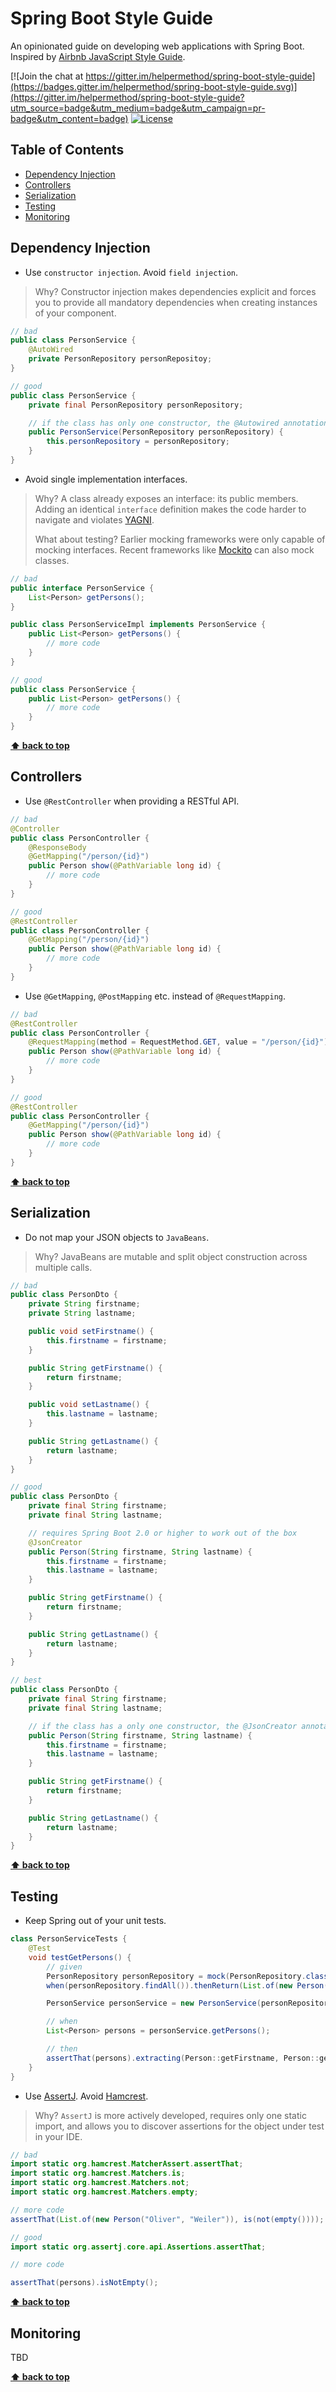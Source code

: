# Spring Boot Style Guide

An opinionated guide on developing web applications with Spring Boot. Inspired by [Airbnb JavaScript Style Guide](https://github.com/airbnb/javascript).

[![Join the chat at https://gitter.im/helpermethod/spring-boot-style-guide](https://badges.gitter.im/helpermethod/spring-boot-style-guide.svg)](https://gitter.im/helpermethod/spring-boot-style-guide?utm_source=badge&utm_medium=badge&utm_campaign=pr-badge&utm_content=badge)
[![License](https://img.shields.io/badge/license-MIT-blue.svg)](https://raw.githubusercontent.com/helpermethod/spring-boot-style-guide/master/LICENSE)

## Table of Contents

* [Dependency Injection](#dependency-injection)
* [Controllers](#controllers)
* [Serialization](#serialization)
* [Testing](#testing)
* [Monitoring](#monitoring)

## Dependency Injection

* Use `constructor injection`. Avoid `field injection`.

> Why? Constructor injection makes dependencies explicit and forces you to provide all mandatory dependencies when creating instances of your component.

```java
// bad
public class PersonService {
    @AutoWired
    private PersonRepository personRepositoy;
}

// good
public class PersonService {
    private final PersonRepository personRepository;

    // if the class has only one constructor, the @Autowired annotation can be omitted
    public PersonService(PersonRepository personRepository) {
        this.personRepository = personRepository;
    }
}    
```

* Avoid single implementation interfaces.

> Why? A class already exposes an interface: its public members. Adding an identical `interface` definition makes the code harder to navigate and violates [YAGNI](https://en.wikipedia.org/wiki/You_aren%27t_gonna_need_it).
>
> What about testing? Earlier mocking frameworks were only capable of mocking interfaces. Recent frameworks like [Mockito](https://site.mockito.org/) can also mock classes. 

```java
// bad
public interface PersonService {
    List<Person> getPersons();
}

public class PersonServiceImpl implements PersonService {
    public List<Person> getPersons() {
        // more code
    }
}

// good
public class PersonService {
    public List<Person> getPersons() {
        // more code
    }
}
```

**[⬆ back to top](#table-of-contents)**

## Controllers

* Use `@RestController` when providing a RESTful API.

```java
// bad
@Controller
public class PersonController {
    @ResponseBody
    @GetMapping("/person/{id}")
    public Person show(@PathVariable long id) {
        // more code
    }
}

// good
@RestController
public class PersonController {
    @GetMapping("/person/{id}")
    public Person show(@PathVariable long id) {
        // more code
    }
}
```

* Use `@GetMapping`, `@PostMapping` etc. instead of `@RequestMapping`.

```java
// bad
@RestController
public class PersonController {
    @RequestMapping(method = RequestMethod.GET, value = "/person/{id}")
    public Person show(@PathVariable long id) {
        // more code
    }
}

// good
@RestController
public class PersonController {
    @GetMapping("/person/{id}")
    public Person show(@PathVariable long id) {
        // more code
    }
}
```

**[⬆ back to top](#table-of-contents)**

## Serialization

* Do not map your JSON objects to `JavaBeans`.

> Why? JavaBeans are mutable and split object construction across multiple calls.

```java
// bad
public class PersonDto {
    private String firstname;
    private String lastname;

    public void setFirstname() {
        this.firstname = firstname;
    }

    public String getFirstname() {
        return firstname;
    }

    public void setLastname() {
        this.lastname = lastname;
    }

    public String getLastname() {
        return lastname;
    }
}

// good
public class PersonDto {
    private final String firstname;
    private final String lastname;

    // requires Spring Boot 2.0 or higher to work out of the box
    @JsonCreator
    public Person(String firstname, String lastname) {
        this.firstname = firstname;
        this.lastname = lastname;
    }

    public String getFirstname() {
        return firstname;
    }

    public String getLastname() {
        return lastname;
    }
}

// best
public class PersonDto {
    private final String firstname;
    private final String lastname;

    // if the class has a only one constructor, the @JsonCreator annotation can be omitted
    public Person(String firstname, String lastname) {
        this.firstname = firstname;
        this.lastname = lastname;
    }

    public String getFirstname() {
        return firstname;
    }

    public String getLastname() {
        return lastname;
    }
}
```

**[⬆ back to top](#table-of-contents)**

## Testing

* Keep Spring out of your unit tests.

```java
class PersonServiceTests {
    @Test
    void testGetPersons() {
        // given
        PersonRepository personRepository = mock(PersonRepository.class);
        when(personRepository.findAll()).thenReturn(List.of(new Person("Oliver", "Weiler")));

        PersonService personService = new PersonService(personRepository);

        // when
        List<Person> persons = personService.getPersons();

        // then
        assertThat(persons).extracting(Person::getFirstname, Person::getLastname).containsExactly("Oliver", "Weiler");
    }
}
```

* Use [AssertJ](http://joel-costigliola.github.io/assertj/). Avoid [Hamcrest](http://hamcrest.org/).

> Why? `AssertJ` is more actively developed, requires only one static import, and allows you to discover assertions for the object under test in your IDE.

```java
// bad
import static org.hamcrest.MatcherAssert.assertThat;
import static org.hamcrest.Matchers.is;
import static org.hamcrest.Matchers.not;
import static org.hamcrest.Matchers.empty;

// more code
assertThat(List.of(new Person("Oliver", "Weiler")), is(not(empty())));

// good
import static org.assertj.core.api.Assertions.assertThat;

// more code

assertThat(persons).isNotEmpty();
```

**[⬆ back to top](#table-of-contents)**

## Monitoring

TBD

**[⬆ back to top](#table-of-contents)**
